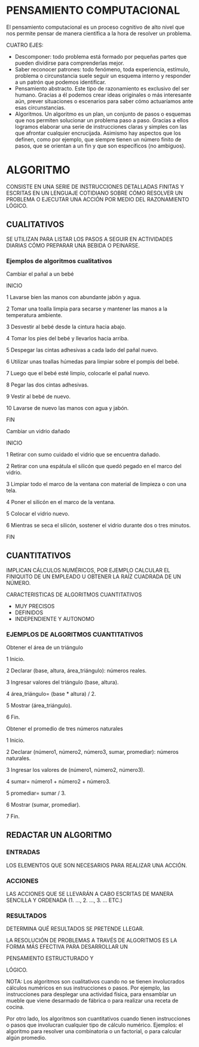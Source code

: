 # PENSAMIENTO COMPUTACIONAL
El pensamiento computacional es un proceso cognitivo de alto nivel que nos permite pensar de manera científica a la hora de resolver un problema.

CUATRO EJES:

* Descomponer: todo problema está formado por pequeñas partes que pueden dividirse para comprenderlas mejor.
* Saber reconocer patrones: todo fenómeno, toda experiencia, estímulo, problema o circunstancia suele seguir un esquema interno y responder a un patrón que podemos identificar.
* Pensamiento abstracto. Este tipo de razonamiento es exclusivo del ser humano. Gracias a él podemos crear ideas originales o más interesante aún, prever situaciones o escenarios para saber cómo actuaríamos ante esas circunstancias.
* Algoritmos. Un algoritmo es un plan, un conjunto de pasos o esquemas que nos permiten solucionar un problema paso a paso. Gracias a ellos logramos elaborar una serie de instrucciones claras y simples con las que afrontar cualquier encrucijada. Asimismo hay aspectos que los definen, como por ejemplo, que siempre tienen un número finito de pasos, que se orientan a un fin y que son específicos (no ambiguos).

# ALGORITMO
CONSISTE EN UNA SERIE DE INSTRUCCIONES DETALLADAS FINITAS Y ESCRITAS EN UN LENGUAJE COTIDIANO SOBRE CÓMO RESOLVER UN PROBLEMA O EJECUTAR UNA ACCIÓN POR MEDIO DEL RAZONAMIENTO LÓGICO.

## CUALITATIVOS
SE UTILIZAN PARA LISTAR LOS PASOS A SEGUIR EN
ACTIVIDADES DIARIAS CÓMO PREPARAR UNA BEBIDA O
PEINARSE.

### Ejemplos de algoritmos cualitativos

Cambiar el pañal a un bebé

INICIO

1 Lavarse bien las manos con abundante jabón y agua.

2 Tomar una toalla limpia para secarse y mantener las manos a la temperatura ambiente.

3 Desvestir al bebé desde la cintura hacia abajo.

4 Tomar los pies del bebé y llevarlos hacia arriba.

5 Despegar las cintas adhesivas a cada lado del pañal nuevo.

6 Utilizar unas toallas húmedas para limpiar sobre el pompis del bebé.

7 Luego que el bebé esté limpio, colocarle el pañal nuevo.

8 Pegar las dos cintas adhesivas.

9 Vestir al bebé de nuevo.

10 Lavarse de nuevo las manos con agua y jabón.

FIN

Cambiar un vidrio dañado

INICIO

1 Retirar con sumo cuidado el vidrio que se encuentra dañado.

2 Retirar con una espátula el silicón que quedó pegado en el marco del vidrio.

3 Limpiar todo el marco de la ventana con material de limpieza o con una tela.

4 Poner el silicón en el marco de la ventana.

5 Colocar el vidrio nuevo.

6 Mientras se seca el silicón, sostener el vidrio durante dos o tres minutos.

FIN


## CUANTITATIVOS
IMPLICAN CÁLCULOS NUMÉRICOS, POR EJEMPLO CALCULAR
EL FINIQUITO DE UN EMPLEADO U OBTENER LA RAÍZ
CUADRADA DE UN NÚMERO.

CARACTERISTICAS DE ALGORITMOS CUANTITATIVOS

* MUY PRECISOS
* DEFINIDOS
* INDEPENDIENTE Y AUTONOMO

### EJEMPLOS DE ALGORITMOS CUANTITATIVOS

Obtener el área de un triángulo

1 Inicio.

2 Declarar (base, altura, área_triángulo): números reales.

3 Ingresar valores del triángulo (base, altura).

4 área_triángulo= (base * altura) / 2.

5 Mostrar (área_triángulo).

6 Fin.

Obtener el promedio de tres números naturales

1 Inicio.

2 Declarar (número1, número2, número3, sumar, promediar): números naturales.

3 Ingresar los valores de (número1, número2, número3).

4 sumar= número1 + número2 + número3.

5 promediar= sumar / 3.

6 Mostrar (sumar, promediar).

7 Fin.


## REDACTAR UN ALGORITMO
### ENTRADAS
LOS ELEMENTOS QUE SON NECESARIOS PARA REALIZAR UNA
ACCIÓN.

### ACCIONES
LAS ACCIONES QUE SE LLEVARÁN A CABO ESCRITAS DE
MANERA SENCILLA Y ORDENADA (1. ..., 2. ..., 3. ... ETC.)


### RESULTADOS
DETERMINA QUÉ RESULTADOS SE PRETENDE LLEGAR.

LA RESOLUCIÓN DE PROBLEMAS A
TRAVÉS DE ALGORITMOS ES LA FORMA
MÁS EFECTIVA PARA DESARROLLAR UN

PENSAMIENTO ESTRUCTURADO Y

LÓGICO.


NOTA: Los algoritmos son cualitativos cuando no se tienen involucrados cálculos numéricos en sus instrucciones o pasos. Por ejemplo, las instrucciones para desplegar una actividad física, para ensamblar un mueble que viene desarmado de fábrica o para realizar una receta de cocina.

Por otro lado, los algoritmos son cuantitativos cuando tienen instrucciones o pasos que involucran cualquier tipo de cálculo numérico. Ejemplos: el algoritmo para resolver una combinatoria o un factorial, o para calcular algún promedio.


